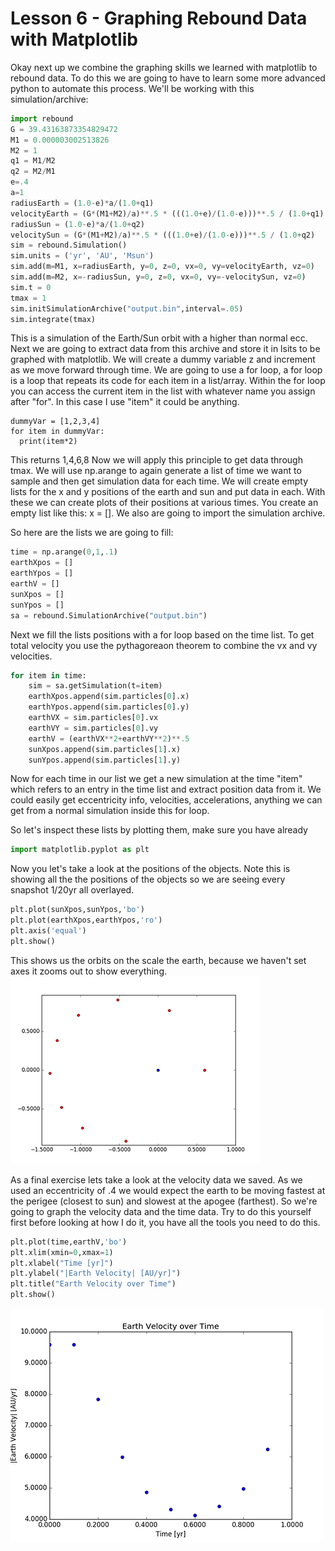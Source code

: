 # Lesson 6 - Graphing Rebound Data with Matplotlib

Okay next up we combine the graphing skills we learned with matplotlib to rebound data. To do this we are going to have to learn some more advanced python to automate this process. We'll be working with this simulation/archive:
```python
import rebound
G = 39.43163873354829472
M1 = 0.000003002513826
M2 = 1
q1 = M1/M2
q2 = M2/M1
e=.4
a=1
radiusEarth = (1.0-e)*a/(1.0+q1)
velocityEarth = (G*(M1+M2)/a)**.5 * (((1.0+e)/(1.0-e)))**.5 / (1.0+q1)
radiusSun = (1.0-e)*a/(1.0+q2)
velocitySun = (G*(M1+M2)/a)**.5 * (((1.0+e)/(1.0-e)))**.5 / (1.0+q2)
sim = rebound.Simulation()
sim.units = ('yr', 'AU', 'Msun')
sim.add(m=M1, x=radiusEarth, y=0, z=0, vx=0, vy=velocityEarth, vz=0)
sim.add(m=M2, x=-radiusSun, y=0, z=0, vx=0, vy=-velocitySun, vz=0)
sim.t = 0
tmax = 1
sim.initSimulationArchive("output.bin",interval=.05)
sim.integrate(tmax)
```
This is a simulation of the Earth/Sun orbit with a higher than normal ecc.
Next we are going to extract data from this archive and store it in lsits to be graphed with matplotlib. We will create a dummy variable z and increment as we move forward through time. We are going to use a for loop, a for loop is a loop that repeats its code for each item in a list/array. Within the for loop you can access the current item in the list with whatever name you assign after "for". In this case I use "item" it could be anything.
```
dummyVar = [1,2,3,4]
for item in dummyVar:
  print(item*2)
```
This returns 1,4,6,8
Now we will apply this principle to get data through tmax. We will use np.arange to again generate a list of time we want to sample and then get simulation data for each time. We will create empty lists for the x and y positions of the earth and sun and put data in each. With these we can create plots of their positions at various times. You create an empty list like this: x = []. We also are going to import the simulation archive.

So here are the lists we are going to fill:
```python
time = np.arange(0,1,.1)
earthXpos = []
earthYpos = []
earthV = []
sunXpos = []
sunYpos = []
sa = rebound.SimulationArchive("output.bin")
```
Next we fill the lists positions with a for loop based on the time list. To get total velocity you use the pythagoreaon theorem to combine the vx and vy velocities.
```python
for item in time:
    sim = sa.getSimulation(t=item)
    earthXpos.append(sim.particles[0].x)
    earthYpos.append(sim.particles[0].y)
    earthVX = sim.particles[0].vx
    earthVY = sim.particles[0].vy
    earthV = (earthVX**2+earthVY**2)**.5
    sunXpos.append(sim.particles[1].x)
    sunYpos.append(sim.particles[1].y)
```
Now for each time in our list we get a new simulation at the time "item" which refers to an entry in the time list and extract position data from it. We could easily get eccentricity info, velocities, accelerations, anything we can get from a normal simulation inside this for loop.

So let's inspect these lists by plotting them, make sure you have already
```python
import matplotlib.pyplot as plt
```
Now you let's take a look at the positions of the objects. Note this is showing all the the positions of the objects so we are seeing every snapshot 1/20yr all overlayed.
```python
plt.plot(sunXpos,sunYpos,'bo')
plt.plot(earthXpos,earthYpos,'ro')
plt.axis('equal')
plt.show()
```
This shows us the orbits on the scale the earth, because we haven't set axes it zooms out to show everything.
![EarthSunOrbit](https://github.com/UncleIroh/Learning-Rebound/blob/master/earthsunorbit.png)

As a final exercise lets take a look at the velocity data we saved. As we used an eccentricity of .4 we would expect the earth to be moving fastest at the perigee (closest to sun) and slowest at the apogee (farthest). So we're going to graph the velocity data and the time data. Try to do this yourself first before looking at how I do it, you have all the tools you need to do this.

```python
plt.plot(time,earthV,'bo')
plt.xlim(xmin=0,xmax=1)
plt.xlabel("Time [yr]")
plt.ylabel("|Earth Velocity| [AU/yr]")
plt.title("Earth Velocity over Time")
plt.show()
```
![EarthV](https://raw.githubusercontent.com/UncleIroh/Learning-Rebound/master/earthV.png)
